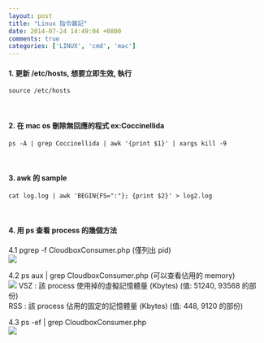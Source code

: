 ```yaml
---
layout: post
title: "Linux 指令雜記"
date: 2014-07-24 14:49:04 +0800
comments: true
categories: ['LINUX', 'cmd', 'mac']
---
```


#### 1. 更新 /etc/hosts, 想要立即生效, 執行
```
source /etc/hosts
```
<br/>

#### 2. 在 mac os 刪除無回應的程式 ex:Coccinellida
```
ps -A | grep Coccinellida | awk '{print $1}' | xargs kill -9
```
<!--more--><br/>

#### 3. awk 的 sample
```
cat log.log | awk 'BEGIN{FS=":"}; {print $2}' > log2.log
```
<br/>

#### 4. 用 ps 查看 process 的幾個方法
4.1 pgrep -f CloudboxConsumer.php (僅列出 pid)<br/>
![](https://dl-web.dropbox.com/get/Public/pic/Screenshot%202014-07-24%2015.02.06.png?_subject_uid=33912440&w=AACMCOlJ1dNRulEhI7N8k4yliJcoH_Q00Up1pvBb1gzfLA)

4.2 ps aux | grep CloudboxConsumer.php (可以查看佔用的 memory)<br/>
![](https://dl-web.dropbox.com/get/Public/pic/Screenshot%202014-07-24%2015.02.23.png?_subject_uid=33912440&w=AAAyRlheBYkjpPAdR8d8Ml03t8DTBhSxqe6i2lXPQEhwGQ)
VSZ : 該 process 使用掉的虛擬記憶體量 (Kbytes) (值: 51240, 93568 的部份)<br/>
RSS : 該 process 佔用的固定的記憶體量 (Kbytes) (值: 448, 9120 的部份)

4.3 ps -ef | grep CloudboxConsumer.php<br/>
![](https://dl-web.dropbox.com/get/Public/pic/Screenshot%202014-07-24%2015.02.41.png?_subject_uid=33912440&w=AADTTBC4z8GoMCnSR8Wi1kV9JbSe89TeLdlxogg0TveNWA)
<br/>
